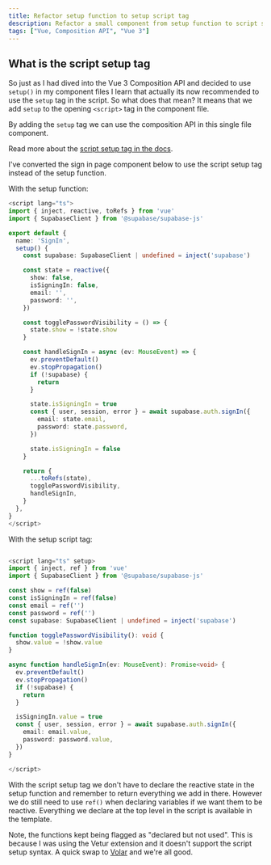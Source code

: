 ```yaml
---
title: Refactor setup function to setup script tag
description: Refactor a small component from setup function to script setup tag syntax.
tags: ["Vue, Composition API", "Vue 3"]
---
```


## What is the script setup tag

So just as I had dived into the Vue 3 Composition API and decided to use `setup()` in my component files I learn that actually its now recommended to use the `setup` tag in the script. So what does that mean? It means that we add `setup` to the opening `<script>` tag in the component file.

By adding the `setup` tag we can use the composition API in this single file component.

Read more about the [script setup tag in the docs](https://vuejs.org/api/sfc-script-setup.html).

I've converted the sign in page component below to use the script setup tag instead of the setup function.

With the setup function:

```ts [sign-in.vue]
<script lang="ts">
import { inject, reactive, toRefs } from 'vue'
import { SupabaseClient } from '@supabase/supabase-js'

export default {
  name: 'SignIn',
  setup() {
    const supabase: SupabaseClient | undefined = inject('supabase')

    const state = reactive({
      show: false,
      isSigningIn: false,
      email: '',
      password: '',
    })

    const togglePasswordVisibility = () => {
      state.show = !state.show
    }

    const handleSignIn = async (ev: MouseEvent) => {
      ev.preventDefault()
      ev.stopPropagation()
      if (!supabase) {
        return
      }

      state.isSigningIn = true
      const { user, session, error } = await supabase.auth.signIn({
        email: state.email,
        password: state.password,
      })

      state.isSigningIn = false
    }

    return {
      ...toRefs(state),
      togglePasswordVisibility,
      handleSignIn,
    }
  },
}
</script>
```

With the setup script tag:

```ts [sign-in.vue]

<script lang="ts" setup>
import { inject, ref } from 'vue'
import { SupabaseClient } from '@supabase/supabase-js'

const show = ref(false)
const isSigningIn = ref(false)
const email = ref('')
const password = ref('')
const supabase: SupabaseClient | undefined = inject('supabase')

function togglePasswordVisibility(): void {
  show.value = !show.value
}

async function handleSignIn(ev: MouseEvent): Promise<void> {
  ev.preventDefault()
  ev.stopPropagation()
  if (!supabase) {
    return
  }

  isSigningIn.value = true
  const { user, session, error } = await supabase.auth.signIn({
    email: email.value,
    password: password.value,
  })
}

</script>
```

With the script setup tag we don't have to declare the reactive state in the setup function and remember to return everything we add in there. However we do still need to use `ref()` when declaring variables if we want them to be reactive. Everything we declare at the top level in the script is available in the template.

Note, the functions kept being flagged as "declared but not used". This is because I was using the Vetur extension and it doesn't support the script setup syntax. A quick swap to [Volar](https://twitter.com/youyuxi/status/1458003506636328966?lang=en-GB) and we're all good.
